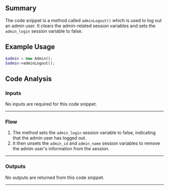 ## Summary
The code snippet is a method called `adminLogout()` which is used to log out an admin user. It clears the admin-related session variables and sets the `admin_login` session variable to false.

## Example Usage
```php
$admin = new Admin();
$admin->adminLogout();
```

## Code Analysis
### Inputs
No inputs are required for this code snippet.
___
### Flow
1. The method sets the `admin_login` session variable to false, indicating that the admin user has logged out.
2. It then unsets the `admin_id` and `admin_name` session variables to remove the admin user's information from the session.
___
### Outputs
No outputs are returned from this code snippet.
___
